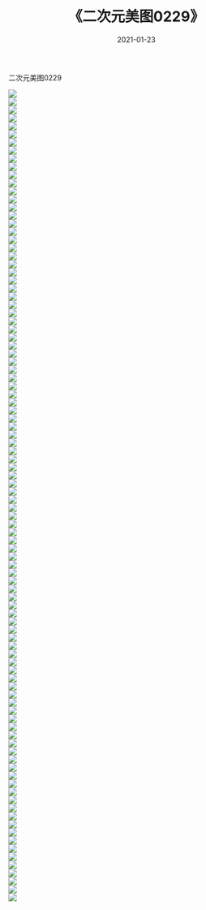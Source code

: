 ﻿---
layout: post
title:  《二次元美图0229》
date:   2021-01-23
img: http://imgx.orgx.ga/二次元/2021/二次元美图0229/000.jpg
categories: [美女, 清纯, 唯美]
---

二次元美图0229

 ![](http://imgx.orgx.ga/二次元/2021/二次元美图0229/001.jpg) <br>![](http://imgx.orgx.ga/二次元/2021/二次元美图0229/002.jpg) <br>![](http://imgx.orgx.ga/二次元/2021/二次元美图0229/003.jpg) <br>![](http://imgx.orgx.ga/二次元/2021/二次元美图0229/004.jpg) <br>![](http://imgx.orgx.ga/二次元/2021/二次元美图0229/005.jpg) <br>![](http://imgx.orgx.ga/二次元/2021/二次元美图0229/006.jpg) <br>![](http://imgx.orgx.ga/二次元/2021/二次元美图0229/007.jpg) <br>![](http://imgx.orgx.ga/二次元/2021/二次元美图0229/008.jpg) <br>![](http://imgx.orgx.ga/二次元/2021/二次元美图0229/009.jpg) <br>![](http://imgx.orgx.ga/二次元/2021/二次元美图0229/010.jpg) <br>![](http://imgx.orgx.ga/二次元/2021/二次元美图0229/011.jpg) <br>![](http://imgx.orgx.ga/二次元/2021/二次元美图0229/012.jpg) <br>![](http://imgx.orgx.ga/二次元/2021/二次元美图0229/013.jpg) <br>![](http://imgx.orgx.ga/二次元/2021/二次元美图0229/014.jpg) <br>![](http://imgx.orgx.ga/二次元/2021/二次元美图0229/015.jpg) <br>![](http://imgx.orgx.ga/二次元/2021/二次元美图0229/016.jpg) <br>![](http://imgx.orgx.ga/二次元/2021/二次元美图0229/017.jpg) <br>![](http://imgx.orgx.ga/二次元/2021/二次元美图0229/018.jpg) <br>![](http://imgx.orgx.ga/二次元/2021/二次元美图0229/019.jpg) <br>![](http://imgx.orgx.ga/二次元/2021/二次元美图0229/020.jpg) <br>![](http://imgx.orgx.ga/二次元/2021/二次元美图0229/021.jpg) <br>![](http://imgx.orgx.ga/二次元/2021/二次元美图0229/022.jpg) <br>![](http://imgx.orgx.ga/二次元/2021/二次元美图0229/023.jpg) <br>![](http://imgx.orgx.ga/二次元/2021/二次元美图0229/024.jpg) <br>![](http://imgx.orgx.ga/二次元/2021/二次元美图0229/025.jpg) <br>![](http://imgx.orgx.ga/二次元/2021/二次元美图0229/026.jpg) <br>![](http://imgx.orgx.ga/二次元/2021/二次元美图0229/027.jpg) <br>![](http://imgx.orgx.ga/二次元/2021/二次元美图0229/028.jpg) <br>![](http://imgx.orgx.ga/二次元/2021/二次元美图0229/029.jpg) <br>![](http://imgx.orgx.ga/二次元/2021/二次元美图0229/030.jpg) <br>![](http://imgx.orgx.ga/二次元/2021/二次元美图0229/031.jpg) <br>![](http://imgx.orgx.ga/二次元/2021/二次元美图0229/032.jpg) <br>![](http://imgx.orgx.ga/二次元/2021/二次元美图0229/033.jpg) <br>![](http://imgx.orgx.ga/二次元/2021/二次元美图0229/034.jpg) <br>![](http://imgx.orgx.ga/二次元/2021/二次元美图0229/035.jpg) <br>![](http://imgx.orgx.ga/二次元/2021/二次元美图0229/036.jpg) <br>![](http://imgx.orgx.ga/二次元/2021/二次元美图0229/037.jpg) <br>![](http://imgx.orgx.ga/二次元/2021/二次元美图0229/038.jpg) <br>![](http://imgx.orgx.ga/二次元/2021/二次元美图0229/039.jpg) <br>![](http://imgx.orgx.ga/二次元/2021/二次元美图0229/040.jpg) <br>![](http://imgx.orgx.ga/二次元/2021/二次元美图0229/041.jpg) <br>![](http://imgx.orgx.ga/二次元/2021/二次元美图0229/042.jpg) <br>![](http://imgx.orgx.ga/二次元/2021/二次元美图0229/043.jpg) <br>![](http://imgx.orgx.ga/二次元/2021/二次元美图0229/044.jpg) <br>![](http://imgx.orgx.ga/二次元/2021/二次元美图0229/045.jpg) <br>![](http://imgx.orgx.ga/二次元/2021/二次元美图0229/046.jpg) <br>![](http://imgx.orgx.ga/二次元/2021/二次元美图0229/047.jpg) <br>![](http://imgx.orgx.ga/二次元/2021/二次元美图0229/048.jpg) <br>![](http://imgx.orgx.ga/二次元/2021/二次元美图0229/049.jpg) <br>![](http://imgx.orgx.ga/二次元/2021/二次元美图0229/050.jpg) <br>![](http://imgx.orgx.ga/二次元/2021/二次元美图0229/051.jpg) <br>![](http://imgx.orgx.ga/二次元/2021/二次元美图0229/052.jpg) <br>![](http://imgx.orgx.ga/二次元/2021/二次元美图0229/053.jpg) <br>![](http://imgx.orgx.ga/二次元/2021/二次元美图0229/054.jpg) <br>![](http://imgx.orgx.ga/二次元/2021/二次元美图0229/055.jpg) <br>![](http://imgx.orgx.ga/二次元/2021/二次元美图0229/056.jpg) <br>![](http://imgx.orgx.ga/二次元/2021/二次元美图0229/057.jpg) <br>![](http://imgx.orgx.ga/二次元/2021/二次元美图0229/058.jpg) <br>![](http://imgx.orgx.ga/二次元/2021/二次元美图0229/059.jpg) <br>![](http://imgx.orgx.ga/二次元/2021/二次元美图0229/060.jpg) <br>![](http://imgx.orgx.ga/二次元/2021/二次元美图0229/061.jpg) <br>![](http://imgx.orgx.ga/二次元/2021/二次元美图0229/062.jpg) <br>![](http://imgx.orgx.ga/二次元/2021/二次元美图0229/063.jpg) <br>![](http://imgx.orgx.ga/二次元/2021/二次元美图0229/064.jpg) <br>![](http://imgx.orgx.ga/二次元/2021/二次元美图0229/065.jpg) <br>![](http://imgx.orgx.ga/二次元/2021/二次元美图0229/066.jpg) <br>![](http://imgx.orgx.ga/二次元/2021/二次元美图0229/067.jpg) <br>![](http://imgx.orgx.ga/二次元/2021/二次元美图0229/068.jpg) <br>![](http://imgx.orgx.ga/二次元/2021/二次元美图0229/069.jpg) <br>![](http://imgx.orgx.ga/二次元/2021/二次元美图0229/070.jpg) <br>![](http://imgx.orgx.ga/二次元/2021/二次元美图0229/071.jpg) <br>![](http://imgx.orgx.ga/二次元/2021/二次元美图0229/072.jpg) <br>![](http://imgx.orgx.ga/二次元/2021/二次元美图0229/073.jpg) <br>![](http://imgx.orgx.ga/二次元/2021/二次元美图0229/074.jpg) <br>![](http://imgx.orgx.ga/二次元/2021/二次元美图0229/075.jpg) <br>![](http://imgx.orgx.ga/二次元/2021/二次元美图0229/076.jpg) <br>![](http://imgx.orgx.ga/二次元/2021/二次元美图0229/077.jpg) <br>![](http://imgx.orgx.ga/二次元/2021/二次元美图0229/078.jpg) <br>![](http://imgx.orgx.ga/二次元/2021/二次元美图0229/079.jpg) <br>![](http://imgx.orgx.ga/二次元/2021/二次元美图0229/080.jpg) <br>![](http://imgx.orgx.ga/二次元/2021/二次元美图0229/081.jpg) <br>![](http://imgx.orgx.ga/二次元/2021/二次元美图0229/082.jpg) <br>![](http://imgx.orgx.ga/二次元/2021/二次元美图0229/083.jpg) <br>![](http://imgx.orgx.ga/二次元/2021/二次元美图0229/084.jpg) <br>![](http://imgx.orgx.ga/二次元/2021/二次元美图0229/085.jpg) <br>![](http://imgx.orgx.ga/二次元/2021/二次元美图0229/086.jpg) <br>![](http://imgx.orgx.ga/二次元/2021/二次元美图0229/087.jpg) <br>![](http://imgx.orgx.ga/二次元/2021/二次元美图0229/088.jpg) <br>![](http://imgx.orgx.ga/二次元/2021/二次元美图0229/089.jpg) <br>![](http://imgx.orgx.ga/二次元/2021/二次元美图0229/090.jpg) <br>![](http://imgx.orgx.ga/二次元/2021/二次元美图0229/091.jpg) <br>![](http://imgx.orgx.ga/二次元/2021/二次元美图0229/092.jpg) <br>![](http://imgx.orgx.ga/二次元/2021/二次元美图0229/093.jpg) <br>![](http://imgx.orgx.ga/二次元/2021/二次元美图0229/094.jpg) <br>![](http://imgx.orgx.ga/二次元/2021/二次元美图0229/095.jpg) <br>![](http://imgx.orgx.ga/二次元/2021/二次元美图0229/096.jpg) <br>![](http://imgx.orgx.ga/二次元/2021/二次元美图0229/097.jpg) <br>![](http://imgx.orgx.ga/二次元/2021/二次元美图0229/098.jpg) <br>![](http://imgx.orgx.ga/二次元/2021/二次元美图0229/099.jpg) <br>![](http://imgx.orgx.ga/二次元/2021/二次元美图0229/100.jpg) <br>